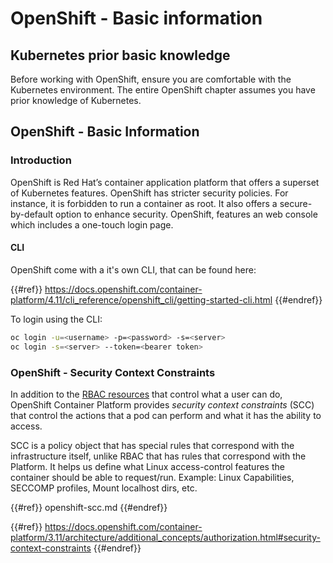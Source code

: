 # OpenShift - Basic information

## Kubernetes prior b**asic knowledge** <a href="#a94e" id="a94e"></a>

Before working with OpenShift, ensure you are comfortable with the Kubernetes environment. The entire OpenShift chapter assumes you have prior knowledge of Kubernetes.

## OpenShift - Basic Information

### Introduction

OpenShift is Red Hat’s container application platform that offers a superset of Kubernetes features. OpenShift has stricter security policies. For instance, it is forbidden to run a container as root. It also offers a secure-by-default option to enhance security. OpenShift, features an web console which includes a one-touch login page.

#### CLI

OpenShift come with a it's own CLI, that can be found here:

{{#ref}}
https://docs.openshift.com/container-platform/4.11/cli_reference/openshift_cli/getting-started-cli.html
{{#endref}}

To login using the CLI:

```bash
oc login -u=<username> -p=<password> -s=<server>
oc login -s=<server> --token=<bearer token>
```

### **OpenShift - Security Context Constraints** <a href="#a94e" id="a94e"></a>

In addition to the [RBAC resources](https://docs.openshift.com/container-platform/3.11/architecture/additional_concepts/authorization.html#architecture-additional-concepts-authorization) that control what a user can do, OpenShift Container Platform provides _security context constraints_ (SCC) that control the actions that a pod can perform and what it has the ability to access.

SCC is a policy object that has special rules that correspond with the infrastructure itself, unlike RBAC that has rules that correspond with the Platform. It helps us define what Linux access-control features the container should be able to request/run. Example: Linux Capabilities, SECCOMP profiles, Mount localhost dirs, etc.

{{#ref}}
openshift-scc.md
{{#endref}}

{{#ref}}
https://docs.openshift.com/container-platform/3.11/architecture/additional_concepts/authorization.html#security-context-constraints
{{#endref}}





